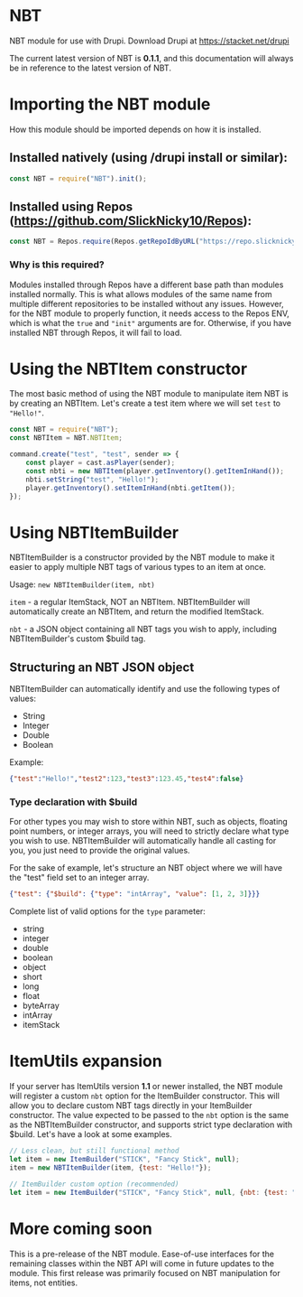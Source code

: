 # NBT
NBT module for use with Drupi. Download Drupi at https://stacket.net/drupi

The current latest version of NBT is **0.1.1**, and this documentation will always be in reference to the latest version of NBT.

# Importing the NBT module

How this module should be imported depends on how it is installed.

## Installed natively (using /drupi install or similar):

```js
const NBT = require("NBT").init();
```

## Installed using Repos (https://github.com/SlickNicky10/Repos):

```js
const NBT = Repos.require(Repos.getRepoIdByURL("https://repo.slicknicky10.me", "NBT", true, "init"));
```

### Why is this required?

Modules installed through Repos have a different base path than modules installed normally. This is what allows modules of the same name from multiple different repositories to be installed without any issues. However, for the NBT module to properly function, it needs access to the Repos ENV, which is what the `true` and `"init"` arguments are for. Otherwise, if you have installed NBT through Repos, it will fail to load.

# Using the NBTItem constructor
The most basic method of using the NBT module to manipulate item NBT is by creating an NBTItem. Let's create a test item where we will set `test` to `"Hello!"`.

```js
const NBT = require("NBT");
const NBTItem = NBT.NBTItem;

command.create("test", "test", sender => {
    const player = cast.asPlayer(sender);
    const nbti = new NBTItem(player.getInventory().getItemInHand());
    nbti.setString("test", "Hello!");
    player.getInventory().setItemInHand(nbti.getItem());
});
```

# Using NBTItemBuilder
NBTItemBuilder is a constructor provided by the NBT module to make it easier to apply multiple NBT tags of various types to an item at once.

Usage: `new NBTItemBuilder(item, nbt)`

`item` - a regular ItemStack, NOT an NBTItem. NBTItemBuilder will automatically create an NBTItem, and return the modified ItemStack.

`nbt` - a JSON object containing all NBT tags you wish to apply, including NBTItemBuilder's custom $build tag.

## Structuring an NBT JSON object
NBTItemBuilder can automatically identify and use the following types of values:

* String
* Integer
* Double
* Boolean

Example:

```json
{"test":"Hello!","test2":123,"test3":123.45,"test4":false}
```

### Type declaration with $build
For other types you may wish to store within NBT, such as objects, floating point numbers, or integer arrays, you will need to strictly declare what type you wish to use. NBTItemBuilder will automatically handle all casting for you, you just need to provide the original values.

For the sake of example, let's structure an NBT object where we will have the "test" field set to an integer array.

```json
{"test": {"$build": {"type": "intArray", "value": [1, 2, 3]}}}
```

Complete list of valid options for the `type` parameter:

* string
* integer
* double
* boolean
* object
* short
* long
* float
* byteArray
* intArray
* itemStack

# ItemUtils expansion
If your server has ItemUtils version **1.1** or newer installed, the NBT module will register a custom `nbt` option for the ItemBuilder constructor. This will allow you to declare custom NBT tags directly in your ItemBuilder constructor. The value expected to be passed to the `nbt` option is the same as the NBTItemBuilder constructor, and supports strict type declaration with $build. Let's have a look at some examples.

```js
// Less clean, but still functional method
let item = new ItemBuilder("STICK", "Fancy Stick", null);
item = new NBTItemBuilder(item, {test: "Hello!"});

// ItemBuilder custom option (recommended)
let item = new ItemBuilder("STICK", "Fancy Stick", null, {nbt: {test: "Hello!"}});
```

# More coming soon
This is a pre-release of the NBT module. Ease-of-use interfaces for the remaining classes within the NBT API will come in future updates to the module. This first release was primarily focused on NBT manipulation for items, not entities.
